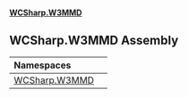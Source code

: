 #### [WCSharp.W3MMD](index.md 'index')

## WCSharp.W3MMD Assembly

| Namespaces | |
| :--- | :--- |
| [WCSharp.W3MMD](WCSharp.W3MMD.md 'WCSharp.W3MMD') | |
